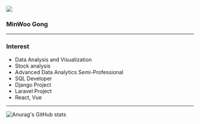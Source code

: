 <a href="/" target="_blank"><img src="https://img.shields.io/badge/Laravel-000000?style=flat&logo=ff2d20&logoColor=000000"/></a>
### MinWoo Gong
***
### Interest

+ Data Analysis and Visualization 
+ Stock analysis
+ Advanced Data Analytics Semi-Professional
+ SQL Developer
+ Django Project
+ Laravel Project
+ React, Vue
***

![Anurag's GitHub stats](https://github-readme-stats.vercel.app/api?username=joy3968&show_icons=true&theme=radical)

<!--
**joy3968/joy3968** is a ✨ _special_ ✨ repository because its `README.md` (this file) appears on your GitHub profile.


Here are some ideas to get you started:


- 🔭 I’m currently working on ...
- 🌱 I’m currently learning ...
- 👯 I’m looking to collaborate on ...
- 🤔 I’m looking for help with ...
- 💬 Ask me about ...
- 📫 How to reach me: ...
- 😄 Pronouns: ...
- ⚡ Fun fact: ...
-->
